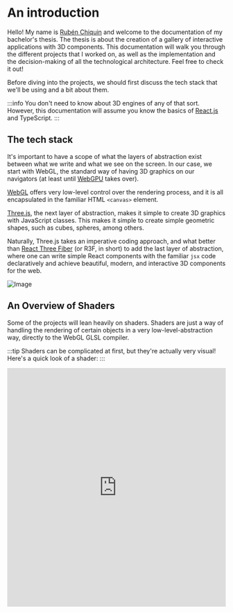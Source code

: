 # An introduction

Hello! My name is [Rubén Chiquin](https://randreu.dev) and welcome to the documentation of my bachelor's thesis. The thesis is about the creation of a gallery of interactive applications with 3D components. This documentation will walk you through the different projects that I worked on, as well as the implementation and the decision-making of all the technological architecture. Feel free to check it out!

Before diving into the projects, we should first discuss the tech stack that we'll be using and a bit about them.

:::info
You don't need to know about 3D engines of any of that sort. However, this documentation will assume you know the basics of [React.js](https://react.dev) and TypeScript.
:::

## The tech stack

It's important to have a scope of what the layers of abstraction exist between what we write and what we see on the screen. In our case, we start with WebGL, the standard way of having 3D graphics on our navigators (at least until [WebGPU](https://developer.chrome.com/blog/webgpu-release/) takes over).

[WebGL](https://developer.mozilla.org/en-US/docs/Web/API/WebGL_API) offers very low-level control over the rendering process, and it is all encapsulated in the familiar HTML `<canvas>` element.

[Three.js](https://threejs.org/), the next layer of abstraction, makes it simple to create 3D graphics with JavaScript classes. This makes it simple to create simple geometric shapes, such as cubes, spheres, among others.

Naturally, Three.js takes an imperative coding approach, and what better than [React Three Fiber](https://docs.pmnd.rs/react-three-fiber/getting-started/introduction) (or R3F, in short) to add the last layer of abstraction, where one can write simple React components with the familiar `jsx` code declaratively and achieve beautiful, modern, and interactive 3D components for the web.

![Image](/img/optIns.png)

## An Overview of Shaders

Some of the projects will lean heavily on shaders. Shaders are just a way of handling the rendering of certain objects in a very low-level-abstraction way, directly to the WebGL GLSL compiler.

:::tip
Shaders can be complicated at first, but they're actually very visual! Here's a quick look of a shader:
:::

<iframe height="550" width="100%"  title="Shaders" src="https://actarian.github.io/vscode-glsl-canvas/?glsl=buffers
" frameBorder="no" loading="lazy"/>

It is often used for particularly peculiar tasks that require a very surgical control of the rendering process. As Patricio Gonzalez put it in his book [The Book of Shaders](https://thebookofshaders.com):

> In shader-land we don’t have too many resources for debugging besides assigning strong colors to variables and trying to make sense of them. You will discover that sometimes coding in GLSL is very similar to putting ships inside bottles. Is equally hard, beautiful and gratifying.

![image](/img/shaderBook.png)

## What does a React 3D component look like?

Fortunately, not everything will require to be handled in GLSL. React-three-fiber can greatly help us simplify the interactivity and rendering process. I'll take a great example from React Three Fiber. If you're used to React, this will look familiar:

```tsx
import { createRoot } from "react-dom/client";
import React, { useRef, useState } from "react";
import { Canvas, useFrame } from "@react-three/fiber";

function Box(props) {
  // This reference will give us direct access to the mesh
  const mesh = useRef();
  // Set up state for the hovered and active state
  const [hovered, setHover] = useState(false);
  const [active, setActive] = useState(false);
  // Subscribe this component to the render-loop, rotate the mesh every frame
  useFrame((state, delta) => (mesh.current.rotation.x += delta));
  // Return view, these are regular three.js elements expressed in JSX
  return (
    <mesh
      {...props}
      ref={mesh}
      scale={active ? 1.5 : 1}
      onClick={(event) => setActive(!active)}
      onPointerOver={(event) => setHover(true)}
      onPointerOut={(event) => setHover(false)}
    >
      <boxGeometry args={[1, 1, 1]} />
      <meshStandardMaterial color={hovered ? "hotpink" : "orange"} />
    </mesh>
  );
}

createRoot(document.getElementById("root")).render(
  <Canvas>
    <ambientLight />
    <pointLight position={[10, 10, 10]} />
    <Box position={[-1.2, 0, 0]} />
    <Box position={[1.2, 0, 0]} />
  </Canvas>
);
```

:::tip
Do you want to try it yourself? Check out this sandbox:

[![Image](/img/basic-app.gif)](https://codesandbox.io/s/icy-tree-brnsm?file=/src/App.tsx)
:::


